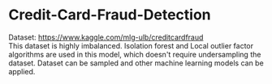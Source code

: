 # Credit-Card-Fraud-Detection
Dataset: https://www.kaggle.com/mlg-ulb/creditcardfraud <br>
This dataset is highly imbalanced. Isolation forest and Local outlier factor algorithms are used in this model, which doesn't require undersampling the dataset.
Dataset can be sampled and other machine learning models can be applied.
